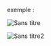 exemple :

![Sans titre](https://github.com/fk-crafter/100days-of-code/assets/127132293/e91e1267-bba2-4488-bf6d-54c94eda2344)

![Sans titre2](https://github.com/fk-crafter/100days-of-code/assets/127132293/e73c64a2-8c70-4be5-9c13-b89fc8bfb5e3)
